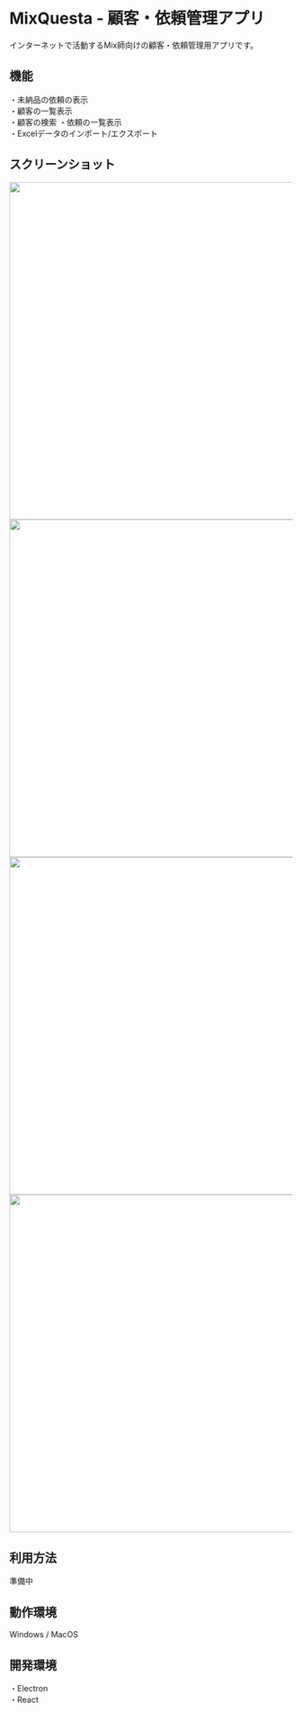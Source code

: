 # MixQuesta - 顧客・依頼管理アプリ
インターネットで活動するMix師向けの顧客・依頼管理用アプリです。

## 機能
・未納品の依頼の表示  
・顧客の一覧表示  
・顧客の検索
・依頼の一覧表示   
・Excelデータのインポート/エクスポート

## スクリーンショット
<img src="https://github.com/Taeji46/MixQuesta/assets/107469797/6fa2813a-ef65-4dfc-ad37-ed5ee4b1f544" width="600px">
<img src="https://github.com/Taeji46/MixQuesta/assets/107469797/f2d30e35-e4e5-45ba-8d6d-04942468d253" width="600px">
<img src="https://github.com/Taeji46/MixQuesta/assets/107469797/dcf576bf-45fe-47c8-9d5c-1ead8379821f" width="600px">
<img src="https://github.com/Taeji46/MixQuesta/assets/107469797/3c1278de-ac8f-4634-98fc-a38743e59720" width="600px">

## 利用方法
準備中

## 動作環境
Windows / MacOS

## 開発環境
・Electron  
・React
